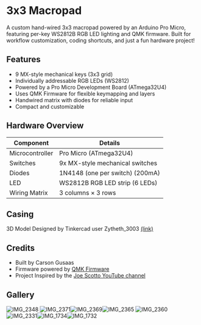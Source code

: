 #  3x3 Macropad

A custom hand-wired 3x3 macropad powered by an Arduino Pro Micro, featuring per-key WS2812B RGB LED lighting and QMK firmware. Built for workflow customization, coding shortcuts, and just a fun hardware project!

## Features

- 9 MX-style mechanical keys (3x3 grid)
- Individually addressable RGB LEDs (WS2812)
- Powered by a Pro Micro Development Board (ATmega32U4)
- Uses QMK Firmware for flexible keymapping and layers
- Handwired matrix with diodes for reliable input
- Compact and customizable


## Hardware Overview

| Component       | Details                         |
| --------------- | ------------------------------- |
| Microcontroller | Pro Micro (ATmega32U4)          |
| Switches        | 9x MX-style mechanical switches |
| Diodes          | 1N4148 (one per switch) (200mA) |
| LED             | WS2812B RGB LED strip (6 LEDs)  |
| Wiring Matrix   | 3 columns × 3 rows              |


## Casing 

3D Model Designed by Tinkercad user Zytheth_3003 [(link)](https://www.tinkercad.com/things/gH5iR2gk4Rr-case-with-tanuki)


## Credits

- Built by Carson Gusaas
- Firmware powered by [QMK Firmware](https://qmk.fm/)
- Project Inspired by the [Joe Scotto YouTube channel](https://www.youtube.com/@joe_scotto/)


## Gallery
![IMG_2348](https://github.com/user-attachments/assets/b7010237-5eb6-4eb2-9e43-4533174f54a0)
![IMG_2371](https://github.com/user-attachments/assets/55f799e5-5cea-42d4-a950-dbac7baa804a)![IMG_2369](https://github.com/user-attachments/assets/aa1de912-7f17-472c-9242-be0b2a8743d3)![IMG_2365](https://github.com/user-attachments/assets/1c754315-a9b8-43f5-a453-9f411bb7bb7c)
![IMG_2360](https://github.com/user-attachments/assets/9b871a65-d439-4f7c-a59e-3adb658b8133)
![IMG_2331](https://github.com/user-attachments/assets/b841c50f-0848-45cf-9d8e-9ff84e5b2f2b)![IMG_1734](https://github.com/user-attachments/assets/cd5dc237-0d2e-4df3-a51f-d95576c4d81d)![IMG_1732](https://github.com/user-attachments/assets/ee078d86-f979-44db-be75-53a53290e4cb)






